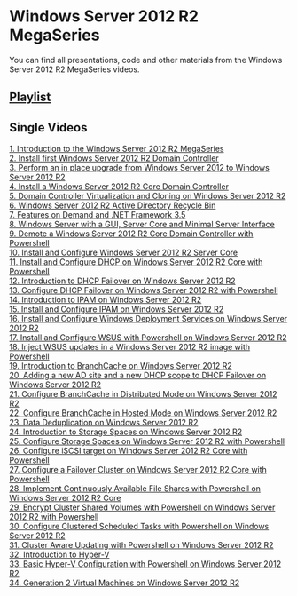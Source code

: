 # Windows Server 2012 R2 MegaSeries
You can find all presentations, code and other materials from the Windows Server 2012 R2 MegaSeries videos.

## [Playlist](https://www.youtube.com/playlist?list=PLBYrLLXZvp0zVwsDO7q6MKny8ZayRic7_)

## Single Videos
[1. Introduction to the Windows Server 2012 R2 MegaSeries](https://youtu.be/6dRCimATMe0)<br/>
[2. Install first Windows Server 2012 R2 Domain Controller](https://youtu.be/LEFv9CdtjiI)<br/>
[3. Perform an in place upgrade from Windows Server 2012 to Windows Server 2012 R2](https://youtu.be/LO8Cn7Z8lZs)<br/>
[4. Install a Windows Server 2012 R2 Core Domain Controller](https://youtu.be/yjRy-OzHfLU)<br/>
[5. Domain Controller Virtualization and Cloning on Windows Server 2012 R2](https://youtu.be/PXiJgC0B5jA)<br/>
[6. Windows Server 2012 R2 Active Directory Recycle Bin](https://youtu.be/Cha8qaVN_fc)<br/>
[7. Features on Demand and .NET Framework 3.5](https://youtu.be/V_kK_RQrjAY)<br/>
[8. Windows Server with a GUI, Server Core and Minimal Server Interface](https://youtu.be/LsbeAcT1ZxU)<br/>
[9. Demote a Windows Server 2012 R2 Core Domain Controller with Powershell](https://youtu.be/lH87d4L_Osw)<br/>
[10. Install and Configure Windows Server 2012 R2 Server Core](https://youtu.be/cwKxO6CD62s)<br/>
[11. Install and Configure DHCP on Windows Server 2012 R2 Core with Powershell](https://youtu.be/_ShDIEqRhdA)<br/>
[12. Introduction to DHCP Failover on Windows Server 2012 R2](https://youtu.be/nu1JzJfEUmM)<br/>
[13. Configure DHCP Failover on Windows Server 2012 R2 with Powershell](https://youtu.be/2zAMAVUrmYw)<br/>
[14. Introduction to IPAM on Windows Server 2012 R2](https://youtu.be/EfXb2PsEks0)<br/>
[15. Install and Configure IPAM on Windows Server 2012 R2](https://youtu.be/0OKswe3Xylg)<br/>
[16. Install and Configure Windows Deployment Services on Windows Server 2012 R2](https://youtu.be/0RNIFNvNMfM)<br/>
[17. Install and Configure WSUS with Powershell on Windows Server 2012 R2](https://youtu.be/cY-GaisRDfs)<br/>
[18. Inject WSUS updates in a Windows Server 2012 R2 image with Powershell](https://youtu.be/QP33RL5fI_U)<br/>
[19. Introduction to BranchCache on Windows Server 2012 R2](https://youtu.be/XQ7gHy8fWa8)<br/>
[20. Adding a new AD site and a new DHCP scope to DHCP Failover on Windows Server 2012 R2](https://youtu.be/xGIw892GRIs)<br/>
[21. Configure BranchCache in Distributed Mode on Windows Server 2012 R2](https://youtu.be/TON-VF3lWME)<br/>
[22. Configure BranchCache in Hosted Mode on Windows Server 2012 R2](https://youtu.be/eTFzJCABdgE)<br/>
[23. Data Deduplication on Windows Server 2012 R2](https://youtu.be/0bGQ-4Y9tQ8)<br/>
[24. Introduction to Storage Spaces on Windows Server 2012 R2](https://youtu.be/y85PO-jKW_o)<br/>
[25. Configure Storage Spaces on Windows Server 2012 R2 with Powershell](https://youtu.be/Rjzhn9b4TX0)<br/>
[26. Configure iSCSI target on Windows Server 2012 R2 Core with Powershell](https://youtu.be/uopqhFOTJ4s)<br/>
[27. Configure a Failover Cluster on Windows Server 2012 R2 Core with Powershell](https://youtu.be/3VECtmND6ZM)<br/>
[28. Implement Continuously Available File Shares with Powershell on Windows Server 2012 R2 Core](https://youtu.be/lxHWSJglgJA)<br/>
[29. Encrypt Cluster Shared Volumes with Powershell on Windows Server 2012 R2 with Powershell](https://youtu.be/jWLiVMEtEPg)<br/>
[30. Configure Clustered Scheduled Tasks with Powershell on Windows Server 2012 R2](https://youtu.be/fz8deBJeMGc)<br/>
[31. Cluster Aware Updating with Powershell on Windows Server 2012 R2](https://youtu.be/eUZxJ6PG4z8)<br/>
[32. Introduction to Hyper-V](https://youtu.be/LAfN-hYvhng)<br/>
[33. Basic Hyper-V Configuration with Powershell on Windows Server 2012 R2](https://youtu.be/f1cFAdH7iSs)<br/>
[34. Generation 2 Virtual Machines on Windows Server 2012 R2](https://youtu.be/UQNJOORqVWs)